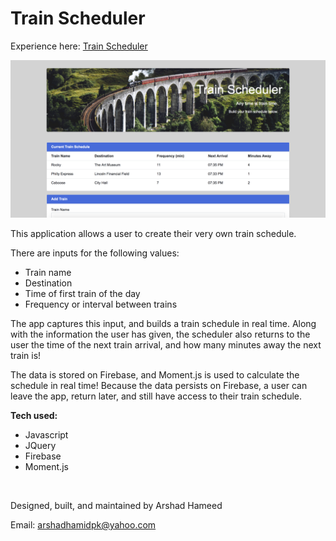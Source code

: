 # Train Scheduler

Experience here: [Train Scheduler](https://brijamfitz.github.io/Train-Scheduler/)

![image](assets/images/screenshot-train.png)

This application allows a user to create their very own train schedule.

There are inputs for the following values:
* Train name
* Destination
* Time of first train of the day
* Frequency or interval between trains

The app captures this input, and builds a train schedule in real time. Along with the information the user has given, the scheduler also returns to the user the time of the next train arrival, and how many minutes away the next train is!

The data is stored on Firebase, and Moment.js is used to calculate the schedule in real time! Because the data persists on Firebase, a user can leave the app, return later, and still have access to their train schedule.

**Tech used:**
* Javascript
* JQuery
* Firebase
* Moment.js

&nbsp;

Designed, built, and maintained by Arshad Hameed

Email: arshadhamidpk@yahoo.com


